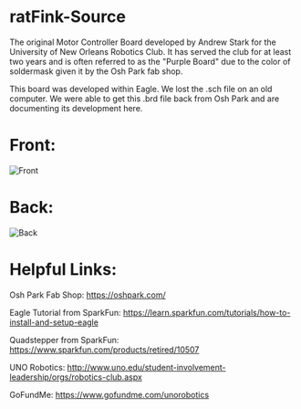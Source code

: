 # ratFink-Source
The original Motor Controller Board developed by Andrew Stark for the University of New Orleans Robotics Club. It has served the club for
at least two years and is often referred to as the "Purple Board" due to the color of soldermask given it by the Osh Park fab shop.

This board was developed within Eagle. We lost the .sch file on an old computer. We were able to get this .brd file back from Osh Park and are documenting its development here.

# Front:
<img src='https://i.imgur.com/4CScgBD.png' title='Front' width="alt='Video Walkthough'"/> 

# Back: 
<img src='https://i.imgur.com/RCOVFMP.png' title='Back' width="alt='Video Walkthough'"/> 

# Helpful Links:
Osh Park Fab Shop: https://oshpark.com/

Eagle Tutorial from SparkFun: https://learn.sparkfun.com/tutorials/how-to-install-and-setup-eagle

Quadstepper from SparkFun: https://www.sparkfun.com/products/retired/10507

UNO Robotics: http://www.uno.edu/student-involvement-leadership/orgs/robotics-club.aspx

GoFundMe: https://www.gofundme.com/unorobotics
